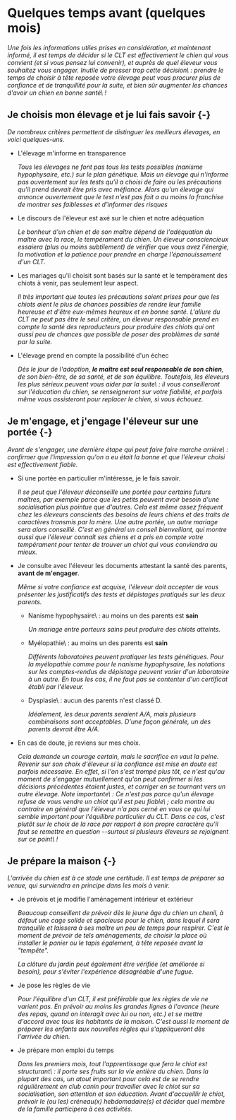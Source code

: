 
# Quelques temps avant (quelques mois)

*Une fois les informations utiles prises en considération, et maintenant informé, il est temps de décider si le CLT est effectivement le chien qui vous convient (et si vous pensez lui convenir), et auprès de quel éleveur vous souhaitez vous engager. Inutile de presser trop cette décision\ : prendre le temps de choisir à tête reposée votre élevage peut vous procurer plus de confiance et de tranquillité pour la suite, et bien sûr augmenter les chances d'avoir un chien en bonne santé\ !*

## Je choisis mon élevage et je lui fais savoir {-}

*De nombreux critères permettent de distinguer les meilleurs élevages, en voici quelques-uns.*

-   L'élevage m'informe en transparence

    *Tous les élevages ne font pas tous les tests possibles (nanisme hypophysaire, etc.) sur le plan génétique. Mais un élevage qui n'informe pas ouvertement sur les tests qu'il a choisi de faire ou les précautions qu'il prend devrait être pris avec méfiance. Alors qu'un élevage qui annonce ouvertement que le test n'est pas fait a au moins la franchise de montrer ses faiblesses et d'informer des risques*

-   Le discours de l'éleveur est axé sur le chien et notre adéquation

    *Le bonheur d'un chien et de son maître dépend de l'adéquation du maître avec la race, le tempérament du chien. Un éleveur consciencieux essaiera (plus ou moins subtilement) de vérifier que vous avez l'énergie, la motivation et la patience pour prendre en charge l'épanouissement d'un CLT.*

-   Les mariages qu'il choisit sont basés sur la santé et le tempérament des chiots à venir, pas seulement leur aspect.

    *Il très important que toutes les précautions soient prises pour que les chiots aient le plus de chances possibles de rendre leur famille heureuse et d'être eux-mêmes heureux et en bonne santé. L'allure du CLT ne peut pas être le seul critère, un éleveur responsable prend en compte la santé des reproducteurs pour produire des chiots qui ont aussi peu de chances que possible de poser des problèmes de santé par la suite.*

-   L'élevage prend en compte la possibilité d'un échec

    *Dès le jour de l'adoption, **le maître est seul responsable de son chien**, de son bien-être, de sa santé, et de son équilibre. Toutefois, les éleveurs les plus sérieux peuvent vous aider par la suite\ : il vous conseilleront sur l'éducation du chien, se renseigneront sur votre fiabilité, et parfois même vous assisteront pour replacer le chien, si vous échouez.*

## Je m'engage, et j'engage l'éleveur sur une portée {-}

*Avant de s'engager, une dernière étape qui peut faire faire marche arrière\ : confirmer que l'impression qu'on a eu était la bonne et que l'éleveur choisi est effectivement fiable.*

-   Si une portée en particulier m'intéresse, je le fais savoir.

    *Il se peut que l'éleveur déconseille une portée pour certains futurs maîtres, par exemple parce que les petits peuvent avoir besoin d'une socialisation plus pointue que d'autres. Cela est même assez fréquent chez les éleveurs conscients des besoins de leurs chiens et des traits de caractères transmis par la mère. Une autre portée, un autre mariage sera alors conseillé. C'est en général un conseil bienveillant, qui montre aussi que l'éleveur connaît ses chiens et a pris en compte votre tempérament pour tenter de trouver un chiot qui vous conviendra au mieux.*

-   Je consulte avec l'éleveur les documents attestant la santé des parents, **avant de m'engager**.

    *Même si votre confiance est acquise, l'éleveur doit accepter de vous présenter les justificatifs des tests et dépistages pratiqués sur les deux parents.*

    -   Nanisme hypophysaire\ : au moins un des parents est **sain**

        *Un mariage entre porteurs sains peut produire des chiots atteints.*

    -   Myélopathie\ : au moins un des parents est **sain**

        *Différents laboratoires peuvent pratiquer les tests génétiques. Pour la myélopathie comme pour le nanisme hypophysaire, les notations sur les comptes-rendus de dépistage peuvent varier d'un laboratoire à un autre. En tous les cas, il ne faut pas se contenter d'un certificat établi par l'éleveur.*

    -   Dysplasie\ : aucun des parents n'est classé D.

        *Idéalement, les deux parents seraient A/A, mais plusieurs combinaisons sont acceptables. D'une façon générale, un des parents devrait être A/A.*


-   En cas de doute, je reviens sur mes choix.

    *Cela demande un courage certain, mais le sacrifice en vaut la peine. Revenir sur son choix d'éleveur si la confiance est mise en doute est parfois nécessaire. En effet, si l'on s'est trompé plus tôt, ce n'est qu'au moment de s'engager mutuellement qu'on peut confirmer si les décisions précédentes étaient justes, et corriger en se tournant vers un autre élevage. Note importante\ : Ce n'est pas parce qu'un élevage refuse de vous vendre un chiot qu'il est peu fiable\ ; cela montre au contraire en général que l'éleveur n'a pas cerné en vous ce qui lui semble important pour l'équilibre particulier du CLT. Dans ce cas, c'est plutôt sur le choix de la race par rapport à son propre caractère qu'il faut se remettre en question --surtout si plusieurs éleveurs se rejoignent sur ce point\ !*

## Je prépare la maison {-}

*L'arrivée du chien est à ce stade une certitude. Il est temps de préparer sa venue, qui surviendra en principe dans les mois à venir.*

-   Je prévois et je modifie l'aménagement intérieur et extérieur

    *Beaucoup conseillent de prévoir dès le jeune âge du chien un chenil, à défaut une cage solide et spacieuse pour le chien, dans lequel il sera tranquille et laissera à ses maître un peu de temps pour respirer. C'est le moment de prévoir de tels aménagements, de choisir la place où installer le panier ou le tapis également, à tête reposée avant la "tempête".*

    *La clôture du jardin peut également être vérifiée (et améliorée si besoin), pour s'éviter l'expérience désagréable d'une fugue.*

-   Je pose les règles de vie

    *Pour l'équilibre d'un CLT, il est préférable que les règles de vie ne varient pas. En prévoir au moins les grandes lignes à l'avance (heure des repas, quand on interagit avec lui ou non, etc.) et se mettre d'accord avec tous les habitants de la maison. C'est aussi le moment de préparer les enfants aux nouvelles règles qui s'appliqueront dès l'arrivée du chien.*

-   Je prépare mon emploi du temps

    *Dans les premiers mois, tout l'apprentissage que fera le chiot est structurant\ : il porte ses fruits sur la vie entière du chien. Dans la plupart des cas, un atout important pour cela est de se rendre régulièrement en club canin pour travailler avec le chiot sur sa socialisation, son attention et son éducation. Avant d'accueillir le chiot, prévoir le (ou les) créneau(x) hebdomadaire(s) et décider quel membre de la famille participera à ces activités.*
